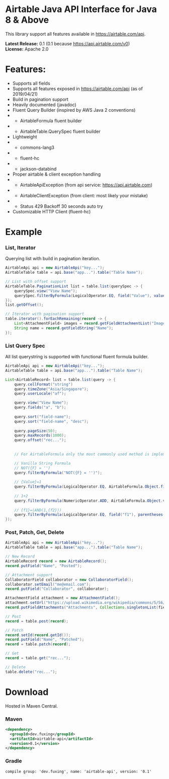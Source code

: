 # Airtable Java API Interface for Java 8 & Above

This library support all features available in https://airtable.com/api. 

**Latest Release:** 0.1 (0.1 because https://api.airtable.com/v0)<br>
**License:** Apache 2.0

# Features:
* Supports all fields
* Supports all features exposed in https://airtable.com/api (as of 2019/04/21)
* Build in pagination support
* Heavily documented (javadoc)
* Fluent Query Builder (inspired by AWS Java 2 conventions)
* * AirtableFormula fluent builder
* * AirtableTable.QuerySpec fluent builder
* Lightweight
* * commons-lang3
* * fluent-hc
* * jackson-databind
* Proper airtable & client exception handling
* * AirtableApiException (from api service: https://api.airtable.com) 
* * AirtableClientException (from client: most likely your mistake)
* * Status 429 Backoff 30 seconds auto try
* Customizable HTTP Client (fluent-hc)

# Example
### List, Iterator
Querying list with build in pagination iteration.

```java
AirtableApi api = new AirtableApi("key...");
AirtableTable table = api.base("app...").table("Table Name");

// List with offset support
AirtableTable.PaginationList list = table.list(querySpec -> {
    querySpec.view("View Name");
    querySpec.filterByFormula(LogicalOperator.EQ, field("Value"), value(1));
});
list.getOffset();

// Iterator with pagination support
table.iterator().forEachRemaining(record -> {
    List<AttachmentField> images = record.getFieldAttachmentList("Images");
    String name = record.getFieldString("Name");
});
```

### List Query Spec
All list querystring is supported with functional fluent formula builder.

```java
AirtableApi api = new AirtableApi("key...");
AirtableTable table = api.base("app...").table("Table Name");

List<AirtableRecord> list = table.list(query -> {
    query.cellFormat("string")
    query.timeZone("Asia/Singapore");
    query.userLocale("af");

    query.view("View Name");
    query.fields("a", "b");
    
    query.sort("field-name");
    query.sort("field-name", "desc");
    
    query.pageSize(50);
    query.maxRecords(1000);
    query.offset("rec...");
    
    
    // For AirtableFormula only the most commonly used method is implemented.

    // Vanilla String Formula
    // NOT({F} = '')
    query.filterByFormula("NOT({F} = '')");
    
    // {Value}=1
    query.filterByFormula(LogicalOperator.EQ, AirtableFormula.Object.field("Value"), value(1));
    
    // 1+2
    query.filterByFormula(NumericOperator.ADD, AirtableFormula.Object.value(1), AirtableFormula.Object.value(2))
    
    // {f1}=(AND(1,{f2}))
    query.filterByFormula(LogicalOperator.EQ, field("f1"), parentheses(LogicalFunction.AND, value(1), field("f2")));
});

```

### Post, Patch, Get, Delete
```java
AirtableApi api = new AirtableApi("key...");
AirtableTable table = api.base("app...").table("Table Name");

// New Record
AirtableRecord record = new AirtableRecord();
record.putField("Name", "Posted");

// Attachment support
CollaboratorField collaborator = new CollaboratorField();
collaborator.setEmail("me@email.com");
record.putField("Collaborator", collaborator);

AttachmentField attachment = new AttachmentField();
attachment.setUrl("https://upload.wikimedia.org/wikipedia/commons/5/56/Wiki_Eagle_Public_Domain.png");
record.putFieldAttachments("Attachments", Collections.singletonList(field));

// Post
record = table.post(record);

// Patch
record.setId(record.getId());
record.putField("Name", "Patched");
record = table.patch(record);

// Get
record = table.get("rec...");

// Delete
table.delete("rec...");
```

# Download
Hosted in Maven Central.
### Maven
```xml
<dependency>
  <groupId>dev.fuxing</groupId>
  <artifactId>airtable-api</artifactId>
  <version>0.1</version>
</dependency>
```
### Gradle
```
compile group: 'dev.fuxing', name: 'airtable-api', version: '0.1'
```
